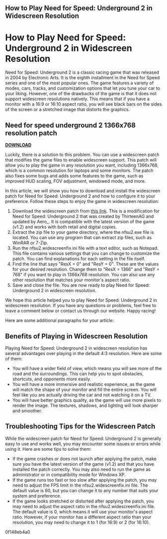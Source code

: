 ## How to Play Need for Speed: Underground 2 in Widescreen Resolution

  
# How to Play Need for Speed: Underground 2 in Widescreen Resolution
 
Need for Speed: Underground 2 is a classic racing game that was released in 2004 by Electronic Arts. It is the eighth installment in the Need for Speed series and one of the most popular ones. The game features a variety of modes, cars, tracks, and customization options that let you tune your car to your liking. However, one of the drawbacks of the game is that it does not support widescreen resolutions natively. This means that if you have a monitor with a 16:9 or 16:10 aspect ratio, you will see black bars on the sides of the screen or a stretched image that distorts the graphics.
 
## Need for speed underground 2 1366x768 resolution patch


[**DOWNLOAD**](https://www.google.com/url?q=https%3A%2F%2Fssurll.com%2F2tKMVr&sa=D&sntz=1&usg=AOvVaw1Z0CZRUGgZq1yYjYwHM3CE)

 
Luckily, there is a solution to this problem. You can use a widescreen patch that modifies the game files to enable widescreen support. This patch will allow you to play the game in any resolution you want, including 1366x768, which is a common resolution for laptops and some monitors. The patch also fixes some bugs and adds some features to the game, such as improved HUD scaling, FOV adjustment, windowed mode, and more.
 
In this article, we will show you how to download and install the widescreen patch for Need for Speed: Underground 2 and how to configure it to your preference. Follow these steps to enjoy the game in widescreen resolution:
 
1. Download the widescreen patch from [this link](https://www.gamepressure.com/download.asp?ID=59114). This is a modification for Need for Speed: Underground 2 that was created by ThirteenAG and updated by Aero\_. It is compatible with the latest version of the game (v1.2) and works with both retail and digital copies.
2. Extract the zip file to your game directory, where the nfsu2.exe file is located. You can use any program that can extract zip files, such as WinRAR or 7-Zip.
3. Run the nfsu2.widescreenfix.ini file with a text editor, such as Notepad. This file contains various settings that you can change to customize the patch. You can find explanations for each setting in the file itself.
4. Find the line that says "ResX = 0" and "ResY = 0". These are the values for your desired resolution. Change them to "ResX = 1366" and "ResY = 768" if you want to play in 1366x768 resolution. You can also use any other resolution that matches your monitor's aspect ratio.
5. Save and close the file. You are now ready to play Need for Speed: Underground 2 in widescreen resolution.

We hope this article helped you to play Need for Speed: Underground 2 in widescreen resolution. If you have any questions or problems, feel free to leave a comment below or contact us through our website. Happy racing!

Here are some additional paragraphs for your article:
 
## Benefits of Playing in Widescreen Resolution
 
Playing Need for Speed: Underground 2 in widescreen resolution has several advantages over playing in the default 4:3 resolution. Here are some of them:

- You will have a wider field of view, which means you will see more of the road and the surroundings. This can help you to spot obstacles, shortcuts, and opponents more easily.
- You will have a more immersive and realistic experience, as the game will match the shape of your monitor and fill the entire screen. You will feel like you are actually driving the car and not watching it on a TV.
- You will have better graphics quality, as the game will use more pixels to render the image. The textures, shadows, and lighting will look sharper and smoother.

## Troubleshooting Tips for the Widescreen Patch
 
While the widescreen patch for Need for Speed: Underground 2 is generally easy to use and works well, you may encounter some issues or errors while using it. Here are some tips to solve them:

- If the game crashes or does not launch after applying the patch, make sure you have the latest version of the game (v1.2) and that you have installed the patch correctly. You may also need to run the game as administrator or in compatibility mode for Windows XP.
- If the game runs too fast or too slow after applying the patch, you may need to adjust the FPS limit in the nfsu2.widescreenfix.ini file. The default value is 60, but you can change it to any number that suits your system and preference.
- If the game looks stretched or distorted after applying the patch, you may need to adjust the aspect ratio in the nfsu2.widescreenfix.ini file. The default value is 0, which means it will use your monitor's aspect ratio. However, if your monitor has a different aspect ratio than your resolution, you may need to change it to 1 (for 16:9) or 2 (for 16:10).

 0f148eb4a0
